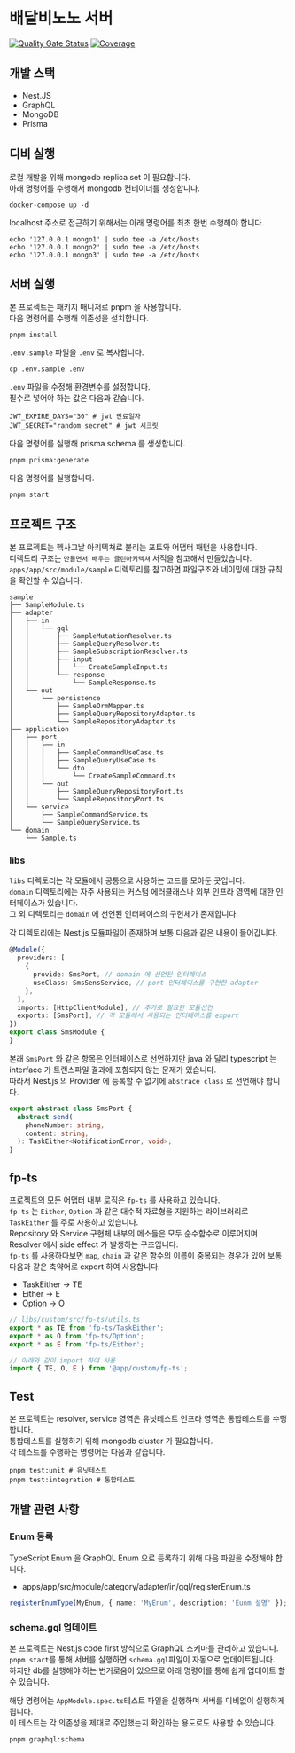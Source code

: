 # 배달비노노 서버

[![Quality Gate Status](https://sonarcloud.io/api/project_badges/measure?project=bae-no_bae-no-server&metric=alert_status)](https://sonarcloud.io/summary/new_code?id=bae-no_bae-no-server)
[![Coverage](https://sonarcloud.io/api/project_badges/measure?project=bae-no_bae-no-server&metric=coverage)](https://sonarcloud.io/summary/new_code?id=bae-no_bae-no-server)

## 개발 스택

- Nest.JS
- GraphQL
- MongoDB
- Prisma

## 디비 실행

로컬 개발을 위해 mongodb replica set 이 필요합니다.  
아래 명령어를 수행해서 mongodb 컨테이너를 생성합니다.

```shell
docker-compose up -d
```

localhost 주소로 접근하기 위해서는 아래 명령어를 최초 한번 수행해야 합니다.

```shell
echo '127.0.0.1 mongo1' | sudo tee -a /etc/hosts
echo '127.0.0.1 mongo2' | sudo tee -a /etc/hosts
echo '127.0.0.1 mongo3' | sudo tee -a /etc/hosts
```

## 서버 실행

본 프로젝트는 패키지 매니저로 pnpm 을 사용합니다.  
다음 명령어를 수행해 의존성을 설치합니다.

```shell
pnpm install
```

`.env.sample` 파일을 `.env` 로 복사합니다.

```shell
cp .env.sample .env
```

`.env` 파일을 수정해 환경변수를 설정합니다.  
필수로 넣어야 하는 값은 다음과 같습니다.

```dotenv
JWT_EXPIRE_DAYS="30" # jwt 만료일자
JWT_SECRET="random secret" # jwt 시크릿
```

다음 명령어를 실행해 prisma schema 를 생성합니다.

```shell
pnpm prisma:generate
```

다음 명령어를 실행합니다.

```shell
pnpm start
```

## 프로젝트 구조

본 프로젝트는 헥사고날 아키텍쳐로 불리는 포트와 어댑터 패턴을 사용합니다.  
디렉토리 구조는 `만들면서 배우는 클린아키텍쳐` 서적을 참고해서 만들었습니다.  
`apps/app/src/module/sample` 디렉토리를 참고하면 파일구조와 네이밍에 대한 규칙을 확인할 수 있습니다.

```text
sample
├── SampleModule.ts
├── adapter
│   ├── in
│   │   └── gql
│   │       ├── SampleMutationResolver.ts
│   │       ├── SampleQueryResolver.ts
│   │       ├── SampleSubscriptionResolver.ts
│   │       ├── input
│   │       │   └── CreateSampleInput.ts
│   │       └── response
│   │           └── SampleResponse.ts
│   └── out
│       └── persistence
│           ├── SampleOrmMapper.ts
│           ├── SampleQueryRepositoryAdapter.ts
│           └── SampleRepositoryAdapter.ts
├── application
│   ├── port
│   │   ├── in
│   │   │   ├── SampleCommandUseCase.ts
│   │   │   ├── SampleQueryUseCase.ts
│   │   │   └── dto
│   │   │       └── CreateSampleCommand.ts
│   │   └── out
│   │       ├── SampleQueryRepositoryPort.ts
│   │       └── SampleRepositoryPort.ts
│   └── service
│       ├── SampleCommandService.ts
│       └── SampleQueryService.ts
└── domain
    └── Sample.ts
```

### libs

`libs` 디렉토리는 각 모듈에서 공통으로 사용하는 코드를 모아둔 곳입니다.  
`domain` 디렉토리에는 자주 사용되는 커스텀 에러클래스나 외부 인프라 영역에 대한 인터페이스가 있습니다.  
그 외 디렉토리는 `domain` 에 선언된 인터페이스의 구현체가 존재합니다.

각 디렉토리에는 Nest.js 모듈파일이 존재하며 보통 다음과 같은 내용이 들어갑니다.

```typescript
@Module({
  providers: [
    {
      provide: SmsPort, // domain 에 선언된 인터페이스
      useClass: SmsSensService, // port 인터페이스를 구현한 adapter
    },
  ],
  imports: [HttpClientModule], // 추가로 필요한 모듈선언
  exports: [SmsPort], // 각 모듈에서 사용되는 인터페이스를 export
})
export class SmsModule {
}
```

본래 `SmsPort` 와 같은 항목은 인터페이스로 선언하지만 java 와 달리 typescript 는 interface 가 트랜스파일 결과에 포함되지 않는 문제가 있습니다.  
따라서 Nest.js 의 Provider 에 등록할 수 없기에 `abstrace class` 로 선언해야 합니다.

```typescript
export abstract class SmsPort {
  abstract send(
    phoneNumber: string,
    content: string,
  ): TaskEither<NotificationError, void>;
}
```

## fp-ts

프로젝트의 모든 어댑터 내부 로직은 `fp-ts` 를 사용하고 있습니다.  
`fp-ts` 는 `Either`, `Option` 과 같은 대수적 자료형을 지원하는 라이브러리로 `TaskEither` 를 주로 사용하고 있습니다.  
Repository 와 Service 구현체 내부의 메소들은 모두 순수함수로 이루어지며 Resolver 에서 side effect 가 발생하는 구조입니다.  
`fp-ts` 를 사용하다보면 `map`, `chain` 과 같은 함수의 이름이 중복되는 경우가 있어 보통 다음과 같은 축약어로 export 하여 사용합니다.

- TaskEither -> TE
- Either -> E
- Option -> O

```typescript
// libs/custom/src/fp-ts/utils.ts
export * as TE from 'fp-ts/TaskEither';
export * as O from 'fp-ts/Option';
export * as E from 'fp-ts/Either';

// 아래와 같이 import 하여 사용
import { TE, O, E } from '@app/custom/fp-ts';
```

## Test

본 프로젝트는 resolver, service 영역은 유닛테스트 인프라 영역은 통합테스트를 수행합니다.  
통합테스트를 실행하기 위해 mongodb cluster 가 필요합니다.  
각 테스트를 수행하는 명령어는 다음과 같습니다.

```shell
pnpm test:unit # 유닛테스트
pnpm test:integration # 통합테스트
```

## 개발 관련 사항

### Enum 등록

TypeScript Enum 을 GraphQL Enum 으로 등록하기 위해 다음 파일을 수정해야 합니다.

- apps/app/src/module/category/adapter/in/gql/registerEnum.ts

```typescript
registerEnumType(MyEnum, { name: 'MyEnum', description: 'Eunm 설명' });
```

### schema.gql 업데이트

본 프로젝트는 Nest.js code first 방식으로 GraphQL 스키마를 관리하고 있습니다.  
`pnpm start`를 통해 서버를 실행하면 `schema.gql`파일이 자동으로 업데이트됩니다.  
하지만 db를 실행해야 하는 번거로움이 있으므로 아래 명령어를 통해 쉽게 업데이트 할 수 있습니다.

해당 명령어는 `AppModule.spec.ts`테스트 파일을 실행하며 서버를 디비없이 실행하게 됩니다.  
이 테스트는 각 의존성을 제대로 주입했는지 확인하는 용도로도 사용할 수 있습니다.

```shell
pnpm graphql:schema
```
